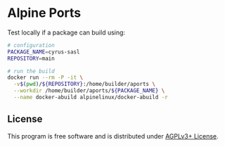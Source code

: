 # Alpine Ports

Test locally if a package can build using:

```sh
# configuration
PACKAGE_NAME=cyrus-sasl
REPOSITORY=main

# run the build
docker run --rm -P -it \
  -v$(pwd)/${REPOSITORY}:/home/builder/aports \
  --workdir /home/builder/aports/${PACKAGE_NAME} \
  --name docker-abuild alpinelinux/docker-abuild -r
```

## License

This program is free software and is distributed under [AGPLv3+ License](./LICENSE).
